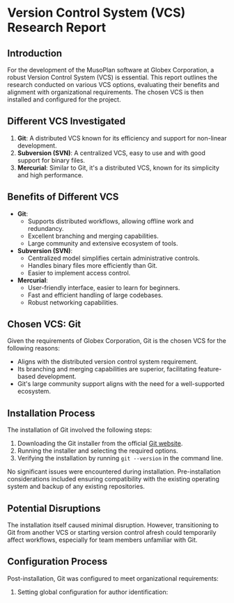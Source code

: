# Version Control System (VCS) Research Report

## Introduction
For the development of the MusoPlan software at Globex Corporation, a robust Version Control System (VCS) is essential. This report outlines the research conducted on various VCS options, evaluating their benefits and alignment with organizational requirements. The chosen VCS is then installed and configured for the project.

## Different VCS Investigated
1. **Git**: A distributed VCS known for its efficiency and support for non-linear development.
2. **Subversion (SVN)**: A centralized VCS, easy to use and with good support for binary files.
3. **Mercurial**: Similar to Git, it's a distributed VCS, known for its simplicity and high performance.

## Benefits of Different VCS
- **Git**:
  - Supports distributed workflows, allowing offline work and redundancy.
  - Excellent branching and merging capabilities.
  - Large community and extensive ecosystem of tools.
- **Subversion (SVN)**:
  - Centralized model simplifies certain administrative controls.
  - Handles binary files more efficiently than Git.
  - Easier to implement access control.
- **Mercurial**:
  - User-friendly interface, easier to learn for beginners.
  - Fast and efficient handling of large codebases.
  - Robust networking capabilities.

## Chosen VCS: Git
Given the requirements of Globex Corporation, Git is the chosen VCS for the following reasons:
- Aligns with the distributed version control system requirement.
- Its branching and merging capabilities are superior, facilitating feature-based development.
- Git's large community support aligns with the need for a well-supported ecosystem.

## Installation Process
The installation of Git involved the following steps:
1. Downloading the Git installer from the official [Git website](https://git-scm.com/).
2. Running the installer and selecting the required options.
3. Verifying the installation by running `git --version` in the command line.

No significant issues were encountered during installation. Pre-installation considerations included ensuring compatibility with the existing operating system and backup of any existing repositories.

## Potential Disruptions
The installation itself caused minimal disruption. However, transitioning to Git from another VCS or starting version control afresh could temporarily affect workflows, especially for team members unfamiliar with Git.

## Configuration Process
Post-installation, Git was configured to meet organizational requirements:
1. Setting global configuration for author identification: